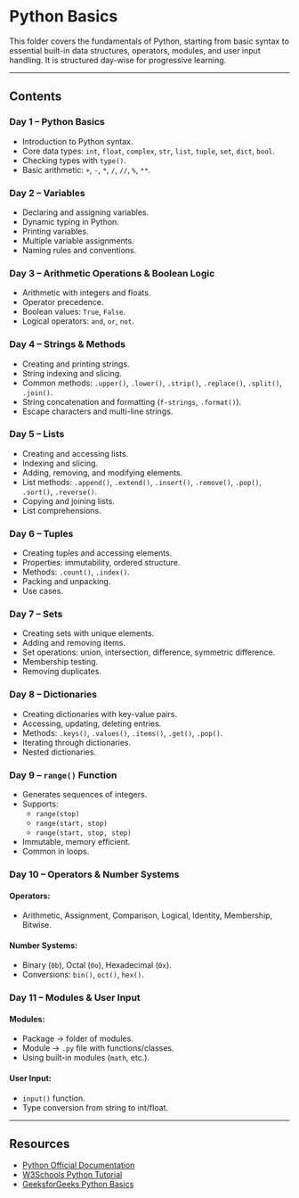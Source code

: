 # Python Basics

This folder covers the fundamentals of Python, starting from basic syntax to essential built-in data structures, operators, modules, and user input handling. It is structured day-wise for progressive learning.

---

## Contents

### **Day 1 – Python Basics**
- Introduction to Python syntax.
- Core data types: `int`, `float`, `complex`, `str`, `list`, `tuple`, `set`, `dict`, `bool`.
- Checking types with `type()`.
- Basic arithmetic: `+`, `-`, `*`, `/`, `//`, `%`, `**`.

### **Day 2 – Variables**
- Declaring and assigning variables.
- Dynamic typing in Python.
- Printing variables.
- Multiple variable assignments.
- Naming rules and conventions.

### **Day 3 – Arithmetic Operations & Boolean Logic**
- Arithmetic with integers and floats.
- Operator precedence.
- Boolean values: `True`, `False`.
- Logical operators: `and`, `or`, `not`.

### **Day 4 – Strings & Methods**
- Creating and printing strings.
- String indexing and slicing.
- Common methods: `.upper()`, `.lower()`, `.strip()`, `.replace()`, `.split()`, `.join()`.
- String concatenation and formatting (`f-strings`, `.format()`).
- Escape characters and multi-line strings.

### **Day 5 – Lists**
- Creating and accessing lists.
- Indexing and slicing.
- Adding, removing, and modifying elements.
- List methods: `.append()`, `.extend()`, `.insert()`, `.remove()`, `.pop()`, `.sort()`, `.reverse()`.
- Copying and joining lists.
- List comprehensions.

### **Day 6 – Tuples**
- Creating tuples and accessing elements.
- Properties: immutability, ordered structure.
- Methods: `.count()`, `.index()`.
- Packing and unpacking.
- Use cases.

### **Day 7 – Sets**
- Creating sets with unique elements.
- Adding and removing items.
- Set operations: union, intersection, difference, symmetric difference.
- Membership testing.
- Removing duplicates.

### **Day 8 – Dictionaries**
- Creating dictionaries with key-value pairs.
- Accessing, updating, deleting entries.
- Methods: `.keys()`, `.values()`, `.items()`, `.get()`, `.pop()`.
- Iterating through dictionaries.
- Nested dictionaries.

### **Day 9 – `range()` Function**
- Generates sequences of integers.
- Supports:
  - `range(stop)`
  - `range(start, stop)`
  - `range(start, stop, step)`
- Immutable, memory efficient.
- Common in loops.

### **Day 10 – Operators & Number Systems**
#### Operators:
- Arithmetic, Assignment, Comparison, Logical, Identity, Membership, Bitwise.
#### Number Systems:
- Binary (`0b`), Octal (`0o`), Hexadecimal (`0x`).
- Conversions: `bin()`, `oct()`, `hex()`.

### **Day 11 – Modules & User Input**
#### Modules:
- Package → folder of modules.
- Module → `.py` file with functions/classes.
- Using built-in modules (`math`, etc.).
#### User Input:
- `input()` function.
- Type conversion from string to int/float.

---
## Resources
- [Python Official Documentation](https://docs.python.org/3/)  
- [W3Schools Python Tutorial](https://www.w3schools.com/python/)  
- [GeeksforGeeks Python Basics](https://www.geeksforgeeks.org/python-programming-language/)  
